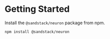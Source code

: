 # Getting Started

Install the `@sandstack/neuron` package from npm.

```bash
npm install @sandstack/neuron
```
